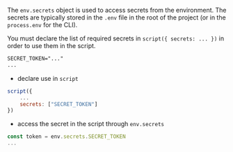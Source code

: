 
The `env.secrets` object is used to access secrets from the environment. The secrets are typically stored in the `.env` file in the root of the project (or in the `process.env` for the CLI).

You must declare the list of required secrets in `script({ secrets: ... })`
in order to use them in the script.

```txt title=".env"
SECRET_TOKEN="..."
...
```

-  declare use in `script`

```js
script({
    ...
    secrets: ["SECRET_TOKEN"]
})
```
-  access the secret in the script through `env.secrets`

```js
const token = env.secrets.SECRET_TOKEN
...
```
